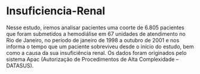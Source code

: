 # Insuficiencia-Renal
Nesse estudo, iremos analisar pacientes uma coorte de 6.805 pacientes que foram submetidos a hemodiálise em 67 unidades de atendimento no Rio de Janeiro, no período de janeiro de 1998 a outubro de 2001 e nos informa o tempo que um paciente sobreviveu desde o início do estudo, bem como a causa da sua insuficiência renal. Os dados foram originados pelo sistema Apac (Autorização de Procedimentos de Alta Complexidade – DATASUS).
